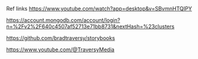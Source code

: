 Ref links
https://www.youtube.com/watch?app=desktop&v=SBvmnHTQIPY

https://account.mongodb.com/account/login?n=%2Fv2%2F640c4507af52713e71bb8731&nextHash=%23clusters

https://github.com/bradtraversy/storybooks

https://www.youtube.com/@TraversyMedia

